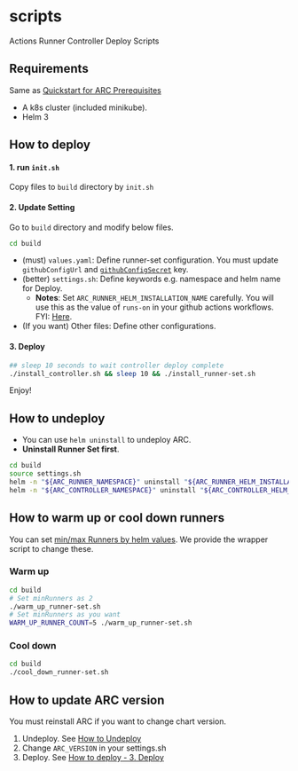 # scripts
Actions Runner Controller Deploy Scripts

## Requirements
Same as [Quickstart for ARC Prerequisites](https://docs.github.com/en/actions/hosting-your-own-runners/managing-self-hosted-runners-with-actions-runner-controller/quickstart-for-actions-runner-controller#prerequisites)

- A k8s cluster (included minikube).
- Helm 3

## How to deploy
#### 1. run `init.sh`
Copy files to `build` directory by `init.sh`

#### 2. Update Setting
Go to `build` directory and modify below files.

```sh
cd build
```

- (must) `values.yaml`: Define runner-set configuration. You must update `githubConfigUrl` and [`githubConfigSecret`](https://docs.github.com/en/actions/hosting-your-own-runners/managing-self-hosted-runners-with-actions-runner-controller/authenticating-to-the-github-api) key.
- (better) `settings.sh`: Define keywords e.g. namespace and helm name for Deploy.
  - **Notes**: Set `ARC_RUNNER_HELM_INSTALLATION_NAME` carefully. You will use this as the value of `runs-on` in your github actions workflows. FYI: [Here](https://docs.github.com/en/actions/hosting-your-own-runners/managing-self-hosted-runners-with-actions-runner-controller/quickstart-for-actions-runner-controller#configuring-a-runner-scale-set).
- (If you want) Other files: Define other configurations.

#### 3. Deploy
```sh
## sleep 10 seconds to wait controller deploy complete
./install_controller.sh && sleep 10 && ./install_runner-set.sh
```

Enjoy!

## How to undeploy
- You can use `helm uninstall` to undeploy ARC.
- **Uninstall Runner Set first**.

```sh
cd build
source settings.sh
helm -n "${ARC_RUNNER_NAMESPACE}" uninstall "${ARC_RUNNER_HELM_INSTALLATION_NAME}"
helm -n "${ARC_CONTROLLER_NAMESPACE}" uninstall "${ARC_CONTROLLER_HELM_INSTALLATION_NAME}"
```

## How to warm up or cool down runners
You can set [min/max Runners by helm values](https://docs.github.com/en/actions/hosting-your-own-runners/managing-self-hosted-runners-with-actions-runner-controller/deploying-runner-scale-sets-with-actions-runner-controller#setting-the-maximum-and-minimum-number-of-runners). We provide the wrapper script to change these.

### Warm up
```sh
cd build
# Set minRunners as 2
./warm_up_runner-set.sh
# Set minRunners as you want
WARM_UP_RUNNER_COUNT=5 ./warm_up_runner-set.sh
```

### Cool down
```sh
cd build
./cool_down_runner-set.sh
```

## How to update ARC version
You must reinstall ARC if you want to change chart version.

1. Undeploy. See [How to Undeploy](#how-to-undeploy)
2. Change `ARC_VERSION` in your settings.sh
3. Deploy. See [How to deploy - 3. Deploy](#3-deploy)
